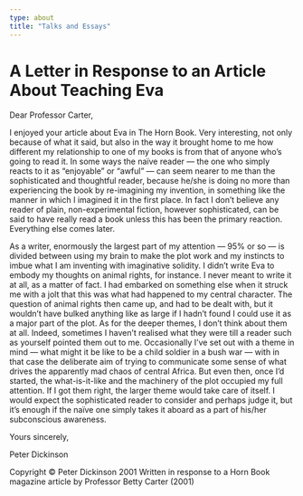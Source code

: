 ```yaml
---
type: about
title: "Talks and Essays"
---
```


A Letter in Response to an Article About Teaching Eva
=====================================================

Dear Professor Carter,

I enjoyed your article about Eva in The Horn Book. Very interesting, not only because of what it said, but also in the way it brought home to me how different my relationship to one of my books is from that of anyone who’s going to read it. In some ways the naïve reader — the one who simply reacts to it as “enjoyable” or “awful” — can seem nearer to me than the sophisticated and thoughtful reader, because he/she is doing no more than experiencing the book by re-imagining my invention, in something like the manner in which I imagined it in the first place. In fact I don’t believe any reader of plain, non-experimental fiction, however sophisticated, can be said to have really read a book unless this has been the primary reaction. Everything else comes later.

As a writer, enormously the largest part of my attention — 95% or so — is divided between using my brain to make the plot work and my instincts to imbue what I am inventing with imaginative solidity. I didn’t write Eva to embody my thoughts on animal rights, for instance. I never meant to write it at all, as a matter of fact. I had embarked on something else when it struck me with a jolt that this was what had happened to my central character. The question of animal rights then came up, and had to be dealt with, but it wouldn’t have bulked anything like as large if I hadn’t found I could use it as a major part of the plot. As for the deeper themes, I don’t think about them at all. Indeed, sometimes I haven’t realised what they were till a reader such as yourself pointed them out to me. Occasionally I’ve set out with a theme in mind — what might it be like to be a child soldier in a bush war — with in that case the deliberate aim of trying to communicate some sense of what drives the apparently mad chaos of central Africa. But even then, once I’d started, the what-is-it-like and the machinery of the plot occupied my full attention. If I got them right, the larger theme would take care of itself. I would expect the sophisticated reader to consider and perhaps judge it, but it’s enough if the naïve one simply takes it aboard as a part of his/her subconscious awareness.

Yours sincerely,

Peter Dickinson

Copyright © Peter Dickinson 2001
Written in response to a Horn Book magazine article by Professor Betty Carter (2001)
